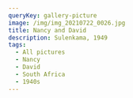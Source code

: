 ```yaml
---
queryKey: gallery-picture
image: /img/img_20210722_0026.jpg
title: Nancy and David
description: Sulenkama, 1949
tags:
  - All pictures
  - Nancy
  - David
  - South Africa
  - 1940s
---
```


